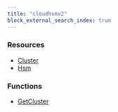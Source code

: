 ```yaml
---
title: "cloudhsmv2"
block_external_search_index: true
---
```


<!-- WARNING: this file was generated by Pulumi Docs Generator. -->
<!-- Do not edit by hand unless you're certain you know what you are doing! -->

<style>
  table td p { margin-top: 0; margin-bottom: 0; }
</style>

<h3>Resources</h3>
<ul class="api">
    <li><a href="cluster"><span class="symbol resource"></span>Cluster</a></li>
    <li><a href="hsm"><span class="symbol resource"></span>Hsm</a></li>
</ul>

<h3>Functions</h3>
<ul class="api">
    <li><a href="getcluster"><span class="symbol datasource"></span>GetCluster</a></li>
</ul>

